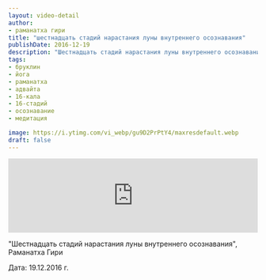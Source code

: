 ```yaml
---
layout: video-detail
author:
- раманатха гири
title: "шестнадцать стадий нарастания луны внутреннего осознавания"
publishDate: 2016-12-19
description: "Шестнадцать стадий нарастания луны внутреннего осознавания, Раманатха Гири  Дата  19.12.2016 г."
tags: 
- бруклин
- йога
- раманатха
- адвайта
- 16-кала
- 16-стадий
- осознавание
- медитация

image: https://i.ytimg.com/vi_webp/gu9D2PrPtY4/maxresdefault.webp
draft: false
---
```


<iframe width="100%" src="https://www.youtube.com/embed/gu9D2PrPtY4" frameborder="0" allowfullscreen=""></iframe> 

 "Шестнадцать стадий нарастания луны внутреннего осознавания", Раманатха Гири

 Дата: 19.12.2016 г.

  

 